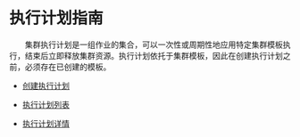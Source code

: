 # 执行计划指南


　　集群执行计划是一组作业的集合，可以一次性或周期性地应用特定集群模板执行，结束后立即释放集群资源。执行计划依托于集群模板，因此在创建执行计划之前，必须存在已创建的模板。
  
* [创建执行计划](chuang_jian_zhi_xing_ji_hua.md)


* [执行计划列表](zhi_xing_ji_hua_lie_biao.md)


* [执行计划详情](zhi_xing_ji_hua_xiang_qing.md)



